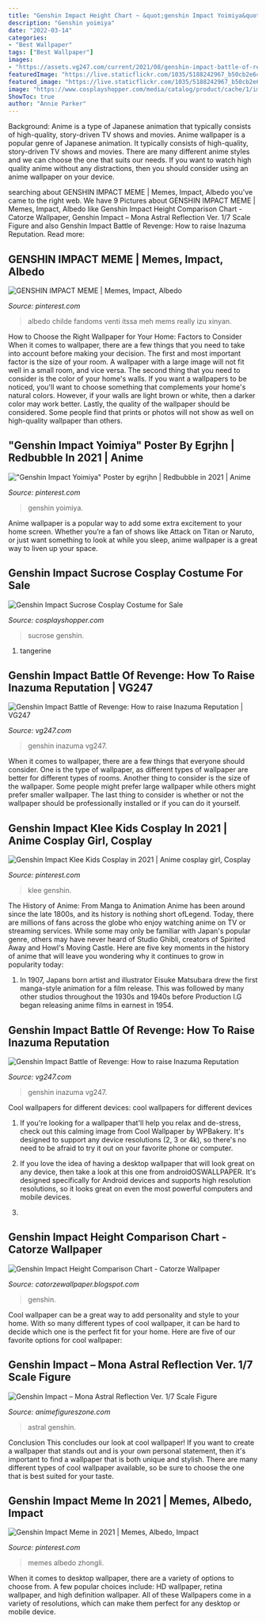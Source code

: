 ```yaml
---
title: "Genshin Impact Height Chart ~ &quot;genshin Impact Yoimiya&quot; Poster By Egrjhn"
description: "Genshin yoimiya"
date: "2022-03-14"
categories:
- "Best Wallpaper"
tags: ["Best Wallpaper"]
images:
- "https://assets.vg247.com/current/2021/08/genshin-impact-battle-of-revenge.jpg"
featuredImage: "https://live.staticflickr.com/1035/5188242967_b50cb2e6ca_b.jpg"
featured_image: "https://live.staticflickr.com/1035/5188242967_b50cb2e6ca_b.jpg"
image: "https://www.cosplayshopper.com/media/catalog/product/cache/1/image/650x/d9e1aab3ff6d4b19f6110704db2ea214/C/O/COS-052_01_89_1.jpg"
ShowToc: true
author: "Annie Parker"
---
```



Background: Anime is a type of Japanese animation that typically consists of high-quality, story-driven TV shows and movies.
Anime wallpaper is a popular genre of Japanese animation. It typically consists of high-quality, story-driven TV shows and movies. There are many different anime styles and we can choose the one that suits our needs. If you want to watch high quality anime without any distractions, then you should consider using an anime wallpaper on your device.

	

		
searching about GENSHIN IMPACT MEME | Memes, Impact, Albedo you've came to the right web. We have 9 Pictures about GENSHIN IMPACT MEME | Memes, Impact, Albedo like Genshin Impact Height Comparison Chart - Catorze Wallpaper, Genshin Impact – Mona Astral Reflection Ver. 1/7 Scale Figure and also Genshin Impact Battle of Revenge: How to raise Inazuma Reputation. Read more:
		
    
## GENSHIN IMPACT MEME | Memes, Impact, Albedo

<img loading=lazy src="https://i.pinimg.com/736x/ef/fc/f3/effcf3b004c23cb0d71cc9d13415742d.jpg" onerror="this.onerror=null;this.src='https://tse3.mm.bing.net/th?id=OIP.qsavqb_MSJTp6gqmGSfZugHaIe&amp;pid=15.1';" alt="GENSHIN IMPACT MEME | Memes, Impact, Albedo">

_Source: pinterest.com_

>albedo childe fandoms venti itssa meh mems really izu xinyan. 

	

How to Choose the Right Wallpaper for Your Home: Factors to Consider
When it comes to wallpaper, there are a few things that you need to take into account before making your decision. The first and most important factor is the size of your room. A wallpaper with a large image will not fit well in a small room, and vice versa. 
The second thing that you need to consider is the color of your home's walls. If you want a wallpapers to be noticed, you'll want to choose something that complements your home's natural colors. However, if your walls are light brown or white, then a darker color may work better. 
Lastly, the quality of the wallpaper should be considered. Some people find that prints or photos will not show as well on high-quality wallpaper than others.

    
## &quot;Genshin Impact Yoimiya&quot; Poster By Egrjhn | Redbubble In 2021 | Anime

<img loading=lazy src="https://i.pinimg.com/736x/c9/80/6f/c9806fa53946bcb24ddd8df713af0197.jpg" onerror="this.onerror=null;this.src='https://tse3.mm.bing.net/th?id=OIP.v5SHmR6IvD7Q5ld0oQOv3wHaJ3&amp;pid=15.1';" alt="&quot;Genshin Impact Yoimiya&quot; Poster by egrjhn | Redbubble in 2021 | Anime">

_Source: pinterest.com_

>genshin yoimiya. 

	

Anime wallpaper is a popular way to add some extra excitement to your home screen. Whether you’re a fan of shows like Attack on Titan or Naruto, or just want something to look at while you sleep, anime wallpaper is a great way to liven up your space.

    
## Genshin Impact Sucrose Cosplay Costume For Sale

<img loading=lazy src="https://www.cosplayshopper.com/media/catalog/product/cache/1/image/650x/d9e1aab3ff6d4b19f6110704db2ea214/C/O/COS-052_01_89_1.jpg" onerror="this.onerror=null;this.src='https://tse2.mm.bing.net/th?id=OIP.x8JOFeM6d1j3aL57UH-16AHaJP&amp;pid=15.1';" alt="Genshin Impact Sucrose Cosplay Costume for Sale">

_Source: cosplayshopper.com_

>sucrose genshin. 

	

1. tangerine 

    
## Genshin Impact Battle Of Revenge: How To Raise Inazuma Reputation | VG247

<img loading=lazy src="https://asset.vg247.com/genshin-impact-battle-of-revenge.jpg/BROK/resize/1200x630&gt;/format/jpg/quality/80/genshin-impact-battle-of-revenge.jpg" onerror="this.onerror=null;this.src='https://tse1.mm.bing.net/th?id=OIP.Dx7FJoDD6c399DUlUYIfWAHaEA&amp;pid=15.1';" alt="Genshin Impact Battle of Revenge: How to raise Inazuma Reputation | VG247">

_Source: vg247.com_

>genshin inazuma vg247. 

	

When it comes to wallpaper, there are a few things that everyone should consider. One is the type of wallpaper, as different types of wallpaper are better for different types of rooms. Another thing to consider is the size of the wallpaper. Some people might prefer large wallpaper while others might prefer smaller wallpaper. The last thing to consider is whether or not the wallpaper should be professionally installed or if you can do it yourself.

    
## Genshin Impact Klee Kids Cosplay In 2021 | Anime Cosplay Girl, Cosplay

<img loading=lazy src="https://i.pinimg.com/736x/c5/35/cd/c535cd7ff523a1a49a4be8cd75272e57.jpg" onerror="this.onerror=null;this.src='https://tse3.mm.bing.net/th?id=OIP.eDeWkWCVrDVUPKSD4wi43wHaLG&amp;pid=15.1';" alt="Genshin Impact Klee Kids Cosplay in 2021 | Anime cosplay girl, Cosplay">

_Source: pinterest.com_

>klee genshin. 

	

The History of Anime: From Manga to Animation
Anime has been around since the late 1800s, and its history is nothing short ofLegend. Today, there are millions of fans across the globe who enjoy watching anime on TV or streaming services. While some may only be familiar with Japan's popular genre, others may have never heard of Studio Ghibli, creators of Spirited Away and Howl's Moving Castle. Here are five key moments in the history of anime that will leave you wondering why it continues to grow in popularity today:
1) In 1907, Japans born artist and illustrator Eisuke Matsubara drew the first manga-style animation for a film release. This was followed by many other studios throughout the 1930s and 1940s before Production I.G began releasing anime films in earnest in 1954.

    
## Genshin Impact Battle Of Revenge: How To Raise Inazuma Reputation

<img loading=lazy src="https://assets.vg247.com/current/2021/08/genshin-impact-battle-of-revenge.jpg" onerror="this.onerror=null;this.src='https://tse4.mm.bing.net/th?id=OIP.6OGT3wrn1unsrZmvQOB7KAHaEB&amp;pid=15.1';" alt="Genshin Impact Battle of Revenge: How to raise Inazuma Reputation">

_Source: vg247.com_

>genshin inazuma vg247. 

	

Cool wallpapers for different devices:
cool wallpapers for different devices 

1. If you're looking for a wallpaper that'll help you relax and de-stress, check out this calming image from Cool Wallpaper by WPBakery. It's designed to support any device resolutions (2, 3 or 4k), so there's no need to be afraid to try it out on your favorite phone or computer.

2. If you love the idea of having a desktop wallpaper that will look great on any device, then take a look at this one from androidOSWALLPAPER. It's designed specifically for Android devices and supports high resolution resolutions, so it looks great on even the most powerful computers and mobile devices.

3.

    
## Genshin Impact Height Comparison Chart - Catorze Wallpaper

<img loading=lazy src="https://live.staticflickr.com/1035/5188242967_b50cb2e6ca_b.jpg" onerror="this.onerror=null;this.src='https://tse2.mm.bing.net/th?id=OIP._Q9qd1Y1v5-1YCetOTh5QAHaLB&amp;pid=15.1';" alt="Genshin Impact Height Comparison Chart - Catorze Wallpaper">

_Source: catorzewallpaper.blogspot.com_

>genshin. 

	

Cool wallpaper can be a great way to add personality and style to your home. With so many different types of cool wallpaper, it can be hard to decide which one is the perfect fit for your home. Here are five of our favorite options for cool wallpaper: 

    
## Genshin Impact – Mona Astral Reflection Ver. 1/7 Scale Figure

<img loading=lazy src="https://animefigureszone.com/wp-content/uploads/2021/07/Mona-Astral-Reflection-010.jpg" onerror="this.onerror=null;this.src='https://tse1.mm.bing.net/th?id=OIP.c9XcHqhwGRa7QPfz81gUtgHaJ4&amp;pid=15.1';" alt="Genshin Impact – Mona Astral Reflection Ver. 1/7 Scale Figure">

_Source: animefigureszone.com_

>astral genshin. 

	

Conclusion
This concludes our look at cool wallpaper! If you want to create a wallpaper that stands out and is your own personal statement, then it's important to find a wallpaper that is both unique and stylish. There are many different types of cool wallpaper available, so be sure to choose the one that is best suited for your taste.

    
## Genshin Impact Meme In 2021 | Memes, Albedo, Impact

<img loading=lazy src="https://i.pinimg.com/736x/65/f3/c1/65f3c11589bf408eb33396122b411a2c.jpg" onerror="this.onerror=null;this.src='https://tse4.mm.bing.net/th?id=OIP.RPG0BAeyevLaZpH4wDkyFQHaFF&amp;pid=15.1';" alt="Genshin Impact Meme in 2021 | Memes, Albedo, Impact">

_Source: pinterest.com_

>memes albedo zhongli. 

	

When it comes to desktop wallpaper, there are a variety of options to choose from. A few popular choices include: HD wallpaper, retina wallpaper, and high definition wallpaper. All of these Wallpapers come in a variety of resolutions, which can make them perfect for any desktop or mobile device. 

